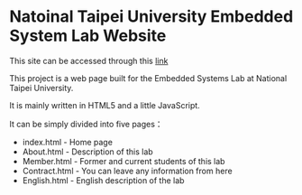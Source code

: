 # Natoinal Taipei University Embedded System Lab Website

This site can be accessed through this [link](http://esa.csie.ntpu.edu.tw/index.html)

This project is a web page built for the Embedded Systems Lab at National Taipei University.

It is mainly written in HTML5 and a little JavaScript.

It can be simply divided into five pages：

* index.html - Home page
* About.html - Description of this lab
* Member.html - Former and current students of this lab
* Contract.html - You can leave any information from here
* English.html - English description of the lab


